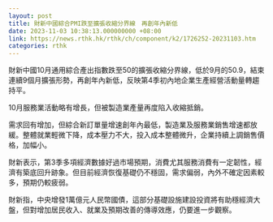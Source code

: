 ```yaml
---
layout: post
title: 財新中國綜合PMI跌至擴張收縮分界線　再創年內新低
date: 2023-11-03 10:38:13.000000000 +08:00
link: https://news.rthk.hk/rthk/ch/component/k2/1726252-20231103.htm
categories: rthk
---
```


財新中國10月通用綜合產出指數跌至50的擴張收縮分界線，低於9月的50.9，結束連續9個月擴張形勢，再創年內新低，反映第4季初內地企業生產經營活動量轉趨持平。

10月服務業活動略有增長，但被製造業產量再度陷入收縮抵銷。

需求回有增加，但綜合新訂單量增速創年內最低，製造業及服務業銷售增速都放緩。整體就業輕微下降，成本壓力不大，投入成本整體微升，企業持續上調銷售價格，加幅小。

財新表示，第3季多項經濟數據好過市場預期，消費尤其服務消費有一定韌性，經濟有築底回升跡象。但目前經濟恢復基礎仍不穩固，需求偏弱，內外不確定因素較多，預期仍較疲弱。

財新指，中央增發1萬億元人民幣國債，這部分基礎設施建設投資將有助穩經濟大盤，但對增加居民收入、就業及預期改善的傳導效應，仍要進一步觀察。
